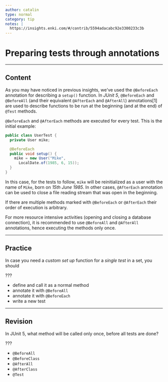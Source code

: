 ```yaml
---
author: catalin
type: normal
category: tip
notes: |
  https://insights.enki.com/#/contrib/5594adacabc92e3300233c3b
---
```


# Preparing tests through annotations


---

## Content

As you may have noticed in previous insights, we've used the `@BeforeEach` annotation for describing a `setup()` function. In *JUnit 5*, `@BeforeEach` and `@BeforeAll` (and their equivalent `@AfterEach` and `@AfterAll`) annotations[1] are used to describe functions to be run at the beginning (and at the end) of `@Test` methods.

`@BeforeEach` and `@AfterEach` methods are executed for every test. This is the initial example:

```java
public class UserTest {
  private User mike;

  @BeforeEach
  public void setup() {
    mike = new User("Mike",
      LocalDate.of(1985, 6, 15));
  }
}
```

In this case, for the tests to follow, `mike` will be reinitialized as a user with the name of `Mike`, born on *15th June 1985*. In other cases, `@AfterEach` annotation can be used to close a file reading stream that was open in the beginning.

If there are multiple methods marked with `@BeforeEach` or `@AfterEach` their order of execution is arbitrary.

For more resource intensive activities (opening and closing a database connection), it is recommended to use `@BeforeAll` and `@AfterAll` annotations, hence executing the methods only once.


---

## Practice

In case you need a *custom set up* function for a *single test* in a set, you should

???

- define and call it as a normal method
- annotate it with `@BeforeAll`
- annotate it with `@BeforeEach`
- write a new test


---

## Revision

In JUnit 5, what method will be called only once, before all tests are done?

???

- `@BeforeAll`
- `@BeforeClass`
- `@AfterAll`
- `@AfterClass`
- `@Test`
